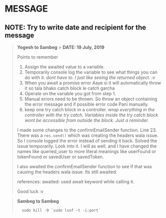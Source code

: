 # MESSAGE

## NOTE: Try to write date and recipient for the message

> **Yogesh to Sambeg** > **DATE: 19 July, 2019**
>
> Points to remember
>
> 1. Assign the awaited value to a variable.
> 2. Temporarily console log the variable to see what things you can do with it. _dont have to. I just like seeing the returned object. :v_
> 3. When you await a promise error Aaye si it will automatically throw it so tala bhako catch block le catch garcha
> 4. Operate on the variable you got from step 1.
> 5. Manual errors need to be thrown. So throw an object containing the error message and if possible error code Pani manually.
> 6. keep one try catch block in a controller. _wrap everything in the controller with the try catch. Variables inside the try catch block wont be accessible from outside the block. Just a reminder._
>
> I made some changes to the confirmEmailSender function. Line 23. There was a `res.send()` which was creating the headers wala issue.
> So I console logged the error instead of sending it back. Solved the issue temporarily. Look into it. I will as well.
> and I have changed the names like queried_user to more literal meanings like userFound or tokenFound or savedUser or savedToken.
>
> I also awaited the confirmEmailSender function to see if that was causing the headers wala issue. Its still awaited.
>
> references:
> awaited: used await keyword while calling it.
>
> Good luck :v

> **Sambeg to Sambeg**
>
> ```
> 	sudo kill -9 `sudo lsof -t -i:port`
> ```
